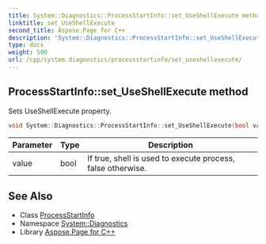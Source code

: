 ```yaml
---
title: System::Diagnostics::ProcessStartInfo::set_UseShellExecute method
linktitle: set_UseShellExecute
second_title: Aspose.Page for C++
description: 'System::Diagnostics::ProcessStartInfo::set_UseShellExecute method. Sets UseShellExecute property in C++.'
type: docs
weight: 500
url: /cpp/system.diagnostics/processstartinfo/set_useshellexecute/
---
```

## ProcessStartInfo::set_UseShellExecute method


Sets UseShellExecute property.

```cpp
void System::Diagnostics::ProcessStartInfo::set_UseShellExecute(bool value)
```


| Parameter | Type | Description |
| --- | --- | --- |
| value | bool | If true, shell is used to execute process, false otherwise. |

## See Also

* Class [ProcessStartInfo](../)
* Namespace [System::Diagnostics](../../)
* Library [Aspose.Page for C++](../../../)
